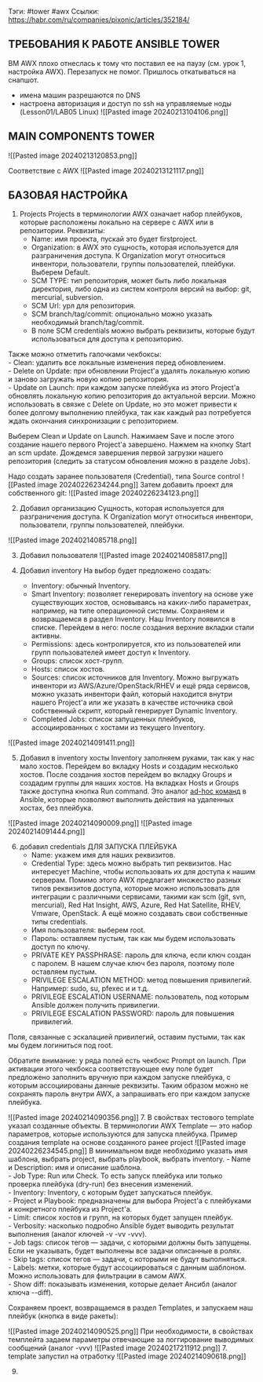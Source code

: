 Тэги: #tower #awx 
Ссылки:  https://habr.com/ru/companies/pixonic/articles/352184/
## ТРЕБОВАНИЯ К РАБОТЕ ANSIBLE TOWER
ВМ AWX плохо отнеслась к тому что поставил ее на паузу (см. урок 1, настройка AWX). Перезапуск не помог. Пришлось откатываться на снапшот.
- имена машин разрешаются по DNS
- настроена авторизация и доступ по ssh на управляемые ноды (Lesson01/LAB05 Linux)
![[Pasted image 20240213104106.png]]

## MAIN COMPONENTS TOWER
![[Pasted image 20240213120853.png]]

Соответствие с AWX
![[Pasted image 20240213121117.png]]


## БАЗОВАЯ НАСТРОЙКА
1. Projects
Projects в терминологии AWX означает набор плейбуков, которые расположены локально на сервере с AWX или в репозитории. Реквизиты:
     - Name: имя проекта, пускай это будет firstproject.  
     - Organization: в AWX это сущность, которая используется для разграничения доступа. К Organization могут относиться инвентори, пользователи, группы пользователей, плейбуки. Выберем Default.
     - SCM TYPE: тип репозитория, может быть либо локальная директория, либо одна из систем контроля версий на выбор: git, mercurial, subversion. 
     - SCM Url: урл для репозитория.  
     - SCM branch/tag/commit: опционально можно указать необходимый branch/tag/commit.  
     - В поле SCM credentials можно выбрать реквизиты, которые будут использоваться для доступа к репозиторию.  

Также можно отметить галочками чекбоксы:  
     - Clean: удалить все локальные изменения перед обновлением.  
     - Delete on Update: при обновлении Project'а удалять локальную копию и заново загружать новую копию репозитория.  
     - Update on Launch: при каждом запуске плейбука из этого Project'а обновлять локальную копию репозитория до актуальной версии. Можно использовать в связке с Delete on Update, но это может привести к более долгому выполнению плейбука, так как каждый раз потребуется ждать окончания синхронизации с репозиторием.  
  
Выберем Clean и Update on Launch. Нажимаем Save и после этого создание нашего первого Project'а завершено. Нажмем на кнопку Start an scm update. Дождемся завершения первой загрузки нашего репозитория (следить за статусом обновления можно в разделе Jobs).

Надо создать заранее пользователя (Credential), типа Source control
![[Pasted image 20240226234244.png]]
Затем добавить проект для собственного git:
![[Pasted image 20240226234123.png]]


2. Добавил организацию
Cущность, которая используется для разграничения доступа. К Organization могут относиться инвентори, пользователи, группы пользователей, плейбуки.

![[Pasted image 20240214085718.png]]

3. Добавил пользователя
![[Pasted image 20240214085817.png]]

4. Добавил inventory
На выбор будет предложено создать:  
     - Inventory: обычный Inventory.  
     - Smart Inventory: позволяет генерировать inventory на основе уже существующих хостов, основываясь на каких-либо параметрах, например, на типе операционной системы.
Сохраняем и возвращаемся в раздел Inventory. Наш Inventory появился в списке. Перейдем в него: после создания верхние вкладки стали активны.  
     - Permissions: здесь контролируется, кто из пользователей или групп пользователей имеет доступ к Inventory.  
     - Groups: список хост-групп.  
     - Hosts: список хостов.  
     - Sources: список источников для Inventory. Можно выгружать инвентори из AWS/Azure/OpenStack/RHEV и ещё ряда сервисов, можно указать инвентори файл, который находится внутри нашего Project'а или же указать в качестве источника свой собственный скрипт, который генерирует Dynamic Inventory.  
     - Completed Jobs: список запущенных плейбуков, ассоциированных с хостами из текущего Inventory.


![[Pasted image 20240214091411.png]]

5. Добавил в inventory хосты
Inventory заполняем руками, так как у нас мало хостов. Перейдем во вкладку Hosts и создадим несколько хостов. После создания хостов перейдем во вкладку Groups и создадим группы для наших хостов.
На вкладках Hosts и Groups также доступна кнопка Run command. Это аналог [ad-hoc команд](http://docs.ansible.com/ansible/latest/user_guide/intro_adhoc.html) в Ansible, которые позволяют выполнить действия на удаленных хостах, без плейбука.

![[Pasted image 20240214090009.png]]
![[Pasted image 20240214091444.png]]

6. добавил credentials ДЛЯ ЗАПУСКА ПЛЕЙБУКА
     - Name: укажем имя для наших реквизитов.  
     - Credential Type: здесь можно выбрать тип реквизитов. Нас интересует Machine, чтобы использовать их для доступа к нашим серверам. Помимо этого AWX предлагает множество разных типов реквизитов доступа, которые можно использовать для интеграции с различными сервисами, такими как scm (git, svn, mercurial), Red Hat Insight, AWS, Azure, Red Hat Satellite, RHEV, Vmware, OpenStack. А ещё можно создавать свои собственные типы credentials.  
     - Имя пользователя: выберем root.  
     - Пароль: оставляем пустым, так как мы будем использовать доступ по ключу.  
     - PRIVATE KEY PASSPHRASE: пароль для ключа, если ключ создан с паролем. В нашем случае ключ без пароля, поэтому поле оставляем пустым.  
     - PRIVILEGE ESCALATION METHOD: метод повышения привилегий. Например: sudo, su, pfexec и и т.д.  
     - PRIVILEGE ESCALATION USERNAME: пользователь, под которым Ansible должен получить привилегии.  
     - PRIVILEGE ESCALATION PASSWORD: пароль для повышения привилегий.  
  
Поля, связанные с эскалацией привилегий, оставим пустыми, так как мы будем логиниться под root.  
  
Обратите внимание: у ряда полей есть чекбокс Prompt on launch. При активации этого чекбокса соответствующее ему поле будет предложено заполнить вручную при каждом запуске плейбука, с которым ассоциированы данные реквизиты. Таким образом можно не сохранять пароль внутри AWX, а запрашивать его при каждом запуске плейбука.

![[Pasted image 20240214090356.png]]
7. В свойствах тестового template указал созданные объекты.
В терминологии AWX Template — это набор параметров, которые используются для запуска плейбука. 
Пример создания template на основе созданного ранее project
![[Pasted image 20240226234545.png]]
В минимальном виде необходимо указать имя шаблона, выбрать project, выбрать playbook, выбрать inventory. 
     - Name и Description: имя и описание шаблона.  
     - Job Type: Run или Check. То есть запуск плейбука или только проверка плейбука (dry-run) без внесения изменений.  
     - Inventory: Inventory, с которым будет запускаться плейбук.  
     - Project и Playbook: предназначены для выбора Project'а с плейбуками и конкретного плейбука из Project'а.  
     - Limit: список хостов и групп, на которых будет запущен плейбук.  
     - Verbosity: насколько подробно Ansible будет выводить результат выполнения (аналог ключей -v -vv -vvv).  
     - Job tags: список тегов — задачи, с которыми должны быть запущены. Если не указывать, будет выполнены все задачи описанные в ролях.  
     - Skip tags: список тегов — задачи, с которыми не будут выполняться.  
     - Labels: метки, которые будут ассоциироваться с данным шаблоном. Можно использовать для фильтрации в самом AWX.  
     - Show diff: показывать изменения, которые делает Ансибл (аналог ключа --diff).  
  
Сохраняем проект, возвращаемся в раздел Templates, и запускаем наш плейбук (кнопка в виде ракеты):

![[Pasted image 20240214090525.png]]
При необходимости, в свойствах темплейта задаем параметры отвечающие за логгирование выводимых сообщений (аналог -vvv)
![[Pasted image 20240217211912.png]]
7. template запустил на отработку
![[Pasted image 20240214090618.png]]

9. 